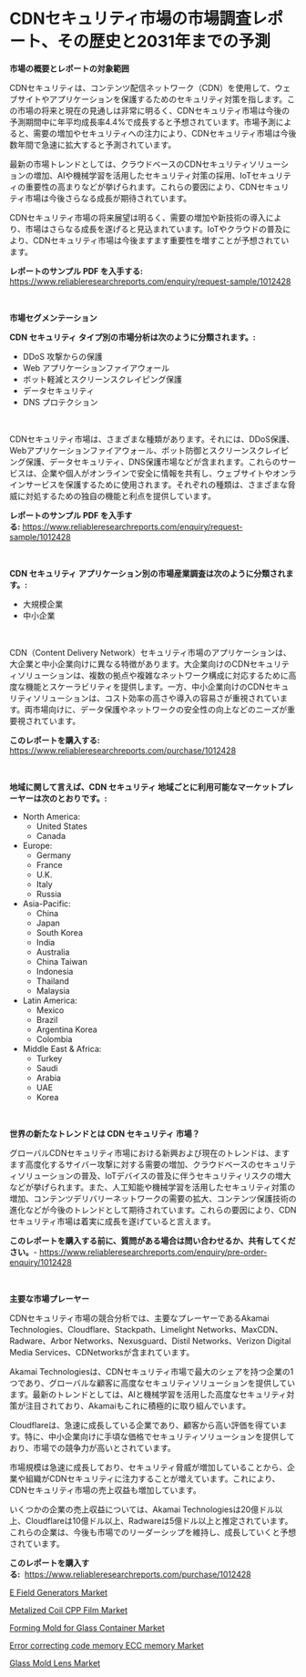 <p><h1>CDNセキュリティ市場の市場調査レポート、その歴史と2031年までの予測</h1></p><p><strong>市場の概要とレポートの対象範囲</strong></p>
<p><p>CDNセキュリティは、コンテンツ配信ネットワーク（CDN）を使用して、ウェブサイトやアプリケーションを保護するためのセキュリティ対策を指します。この市場の将来と現在の見通しは非常に明るく、CDNセキュリティ市場は今後の予測期間中に年平均成長率4.4%で成長すると予想されています。市場予測によると、需要の増加やセキュリティへの注力により、CDNセキュリティ市場は今後数年間で急速に拡大すると予測されています。</p><p>最新の市場トレンドとしては、クラウドベースのCDNセキュリティソリューションの増加、AIや機械学習を活用したセキュリティ対策の採用、IoTセキュリティの重要性の高まりなどが挙げられます。これらの要因により、CDNセキュリティ市場は今後さらなる成長が期待されています。</p><p>CDNセキュリティ市場の将来展望は明るく、需要の増加や新技術の導入により、市場はさらなる成長を遂げると見込まれています。IoTやクラウドの普及により、CDNセキュリティ市場は今後ますます重要性を増すことが予想されています。</p></p>
<p><strong>レポートのサンプル PDF を入手する:</strong> <a href="https://www.reliableresearchreports.com/enquiry/request-sample/1012428">https://www.reliableresearchreports.com/enquiry/request-sample/1012428</a></p>
<p>&nbsp;</p>
<p><strong>市場セグメンテーション</strong></p>
<p><strong>CDN セキュリティ タイプ別の市場分析は次のように分類されます。:</strong></p>
<p><ul><li>DDoS 攻撃からの保護</li><li>Web アプリケーションファイアウォール</li><li>ボット軽減とスクリーンスクレイピング保護</li><li>データセキュリティ</li><li>DNS プロテクション</li></ul></p>
<p>&nbsp;</p>
<p><p>CDNセキュリティ市場は、さまざまな種類があります。それには、DDoS保護、Webアプリケーションファイアウォール、ボット防御とスクリーンスクレイピング保護、データセキュリティ、DNS保護市場などが含まれます。これらのサービスは、企業や個人がオンラインで安全に情報を共有し、ウェブサイトやオンラインサービスを保護するために使用されます。それぞれの種類は、さまざまな脅威に対処するための独自の機能と利点を提供しています。</p></p>
<p><strong>レポートのサンプル PDF を入手する:</strong>&nbsp;<a href="https://www.reliableresearchreports.com/enquiry/request-sample/1012428">https://www.reliableresearchreports.com/enquiry/request-sample/1012428</a></p>
<p>&nbsp;</p>
<p><strong> CDN セキュリティ アプリケーション別の市場産業調査は次のように分類されます。:</strong></p>
<p><ul><li>大規模企業</li><li>中小企業</li></ul></p>
<p>&nbsp;</p>
<p><p>CDN（Content Delivery Network）セキュリティ市場のアプリケーションは、大企業と中小企業向けに異なる特徴があります。大企業向けのCDNセキュリティソリューションは、複数の拠点や複雑なネットワーク構成に対応するために高度な機能とスケーラビリティを提供します。一方、中小企業向けのCDNセキュリティソリューションは、コスト効率の高さや導入の容易さが重視されています。両市場向けに、データ保護やネットワークの安全性の向上などのニーズが重要視されています。</p></p>
<p><strong>このレポートを購入する:</strong>&nbsp; <a href="https://www.reliableresearchreports.com/purchase/1012428">https://www.reliableresearchreports.com/purchase/1012428</a></p>
<p>&nbsp;</p>
<p><strong>地域に関して言えば、CDN セキュリティ 地域ごとに利用可能なマーケットプレーヤーは次のとおりです。:</strong></p>
<p><ul>
    <li>
        North America:
        <ul>
            <li>United States</li>
            <li>Canada</li>
        </ul>
    </li>
    <li>
        Europe:
        <ul>
            <li>Germany</li>
            <li>France</li>
            <li>U.K.</li>
            <li>Italy</li>
            <li>Russia</li>
        </ul>
    </li>
    <li>
        Asia-Pacific:
        <ul>
            <li>China</li>
            <li>Japan</li>
            <li>South Korea</li>
            <li>India</li>
            <li>Australia</li>
            <li>China Taiwan</li>
            <li>Indonesia</li>
            <li>Thailand</li>
            <li>Malaysia</li>
        </ul>
    </li>
    <li>
        Latin America:
        <ul>
            <li>Mexico</li>
            <li>Brazil</li>
            <li>Argentina Korea</li>
            <li>Colombia</li>
        </ul>
    </li>
    <li>
        Middle East & Africa:
        <ul>
            <li>Turkey</li>
            <li>Saudi</li>
            <li>Arabia</li>
            <li>UAE</li>
            <li>Korea</li>
        </ul>
    </li>
    </ul></p>
<p>&nbsp;</p>
<p><strong>世界の新たなトレンドとは CDN セキュリティ 市場？</strong></p>
<p><p>グローバルCDNセキュリティ市場における新興および現在のトレンドは、ますます高度化するサイバー攻撃に対する需要の増加、クラウドベースのセキュリティソリューションの普及、IoTデバイスの普及に伴うセキュリティリスクの増大などが挙げられます。また、人工知能や機械学習を活用したセキュリティ対策の増加、コンテンツデリバリーネットワークの需要の拡大、コンテンツ保護技術の進化などが今後のトレンドとして期待されています。これらの要因により、CDNセキュリティ市場は着実に成長を遂げていると言えます。</p></p>
<p><strong>このレポートを購入する前に、質問がある場合は問い合わせるか、共有してください。</strong>- <a href="https://www.reliableresearchreports.com/enquiry/pre-order-enquiry/1012428">https://www.reliableresearchreports.com/enquiry/pre-order-enquiry/1012428</a></p>
<p>&nbsp;</p>
<p><strong>主要な市場プレーヤー</strong></p>
<p><p>CDNセキュリティ市場の競合分析では、主要なプレーヤーであるAkamai Technologies、Cloudflare、Stackpath、Limelight Networks、MaxCDN、Radware、Arbor Networks、Nexusguard、Distil Networks、Verizon Digital Media Services、CDNetworksが含まれています。</p><p>Akamai Technologiesは、CDNセキュリティ市場で最大のシェアを持つ企業の1つであり、グローバルな顧客に高度なセキュリティソリューションを提供しています。最新のトレンドとしては、AIと機械学習を活用した高度なセキュリティ対策が注目されており、Akamaiもこれに積極的に取り組んでいます。</p><p>Cloudflareは、急速に成長している企業であり、顧客から高い評価を得ています。特に、中小企業向けに手頃な価格でセキュリティソリューションを提供しており、市場での競争力が高いとされています。</p><p>市場規模は急速に成長しており、セキュリティ脅威が増加していることから、企業や組織がCDNセキュリティに注力することが増えています。これにより、CDNセキュリティ市場の売上収益も増加しています。</p><p>いくつかの企業の売上収益については、Akamai Technologiesは20億ドル以上、Cloudflareは10億ドル以上、Radwareは5億ドル以上と推定されています。これらの企業は、今後も市場でのリーダーシップを維持し、成長していくと予想されています。</p></p>
<p><strong>このレポートを購入する:</strong>&nbsp;&nbsp;<a href="https://www.reliableresearchreports.com/purchase/1012428">https://www.reliableresearchreports.com/purchase/1012428</a></p>
<p><p><a href="https://unruly-ladybug-44b.notion.site/E-Field-Generators-Market-Size-Furnishes-Valuable-Information-Encompassing-Market-Share-Market-Tren-9277a656a3354533be1546bb853c25e6">E Field Generators Market</a></p><p><a href="https://issuu.com/reportprime-2/docs/metalized-coil-cpp-film-market-size-2030.pptx">Metalized Coil CPP Film Market</a></p><p><a href="https://github.com/luckyshygirl/Market-Research-Report-List-3/blob/main/forming-mold-for-glass-container-market.md">Forming Mold for Glass Container Market</a></p><p><a href="https://shimmer-gardenia-37a.notion.site/Error-correcting-code-memory-ECC-memory-Market-Size-and-Examines-its-Market-Scope-with-a-Primary-F-2a015644bf4f469b915b2b8dfb472a3f">Error correcting code memory ECC memory Market</a></p><p><a href="https://github.com/vimar16th/Market-Research-Report-List-3/blob/main/glass-mold-lens-market.md">Glass Mold Lens Market</a></p></p>